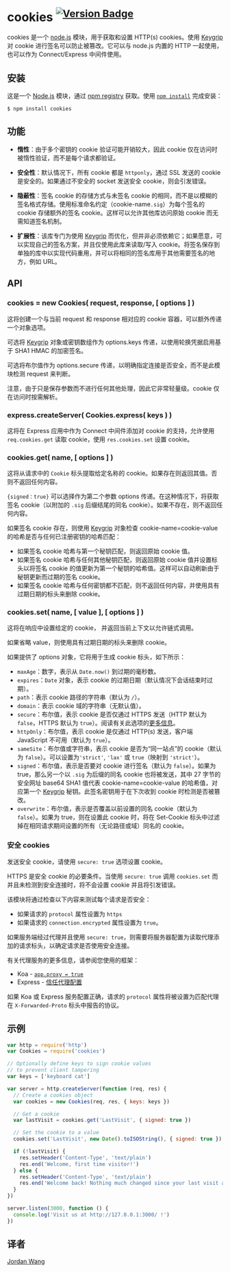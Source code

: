 # cookies  <sup>[![Version Badge](http://versionbadg.es/pillarjs/cookies.svg)](https://www.npmjs.com/package/cookies)</sup>

cookies 是一个 [node.js](http://nodejs.org/) 模块，用于获取和设置 HTTP(s) cookies。使用 [Keygrip](https://www.npmjs.com/package/keygrip) 对 cookie 进行签名可以防止被篡改。它可以与 node.js 内置的 HTTP 一起使用，也可以作为 Connect/Express 中间件使用。

## 安装

这是一个 [Node.js](https://nodejs.org/en/) 模块，通过 [npm registry](https://www.npmjs.com/) 获取。使用 [`npm install`](https://docs.npmjs.com/getting-started/installing-npm-packages-locally) 完成安装：

```
$ npm install cookies
```

## 功能

* **惰性**：由于多个密钥的 cookie 验证可能开销较大，因此 cookie 仅在访问时被惰性验证，而不是每个请求都验证。

* **安全性**：默认情况下，所有 cookie 都是 `httponly`，通过 SSL 发送的 cookie 是安全的。如果通过不安全的 socket 发送安全 cookie，则会引发错误。

* **隐蔽性**：签名 cookie 的存储方式与未签名 cookie 的相同，而不是以模糊的签名格式存储。使用标准命名约定（cookie-name`.sig`）为每个签名的 cookie 存储额外的签名 cookie。这样可以允许其他库访问原始 cookie 而无需知道签名机制。

* **扩展性**：该库专门为使用 [Keygrip](https://www.npmjs.com/package/keygrip) 而优化，但并非必须依赖它；如果愿意，可以实现自己的签名方案，并且仅使用此库来读取/写入 cookie。将签名保存到单独的库中以实现代码重用，并可以将相同的签名库用于其他需要签名的地方，例如 URL。

## API

### cookies = new Cookies( request, response, [ options ] )

这将创建一个与当前 request 和 response 相对应的 cookie 容器，可以额外传递一个对象选项。

可选将 [Keygrip](https://www.npmjs.com/package/keygrip) 对象或密钥数组作为 options.keys 传递，以使用轮换凭据启用基于 SHA1 HMAC 的加密签名。

可选将布尔值作为 options.secure 传递，以明确指定连接是否安全，而不是此模块检测 request 来判断。

注意，由于只是保存参数而不进行任何其他处理，因此它非常轻量级。cookie 仅在访问时按需解析。

### express.createServer( Cookies.express( keys ) )

这将在 Express 应用中作为 Connect 中间件添加对 cookie 的支持，允许使用 `req.cookies.get` 读取 cookie，使用 `res.cookies.set` 设置 cookie。

### cookies.get( name, [ options ] )

这将从请求中的 `Cookie` 标头提取给定名称的 cookie。如果存在则返回其值。否则不返回任何内容。

`{signed：true}` 可以选择作为第二个参数 options 传递。在这种情况下，将获取签名 cookie（以附加的 `.sig` 后缀结尾的同名 cookie）。如果不存在，则不返回任何内容。

如果签名 cookie 存在，则使用 [Keygrip](https://www.npmjs.com/package/keygrip) 对象检查 cookie-name=cookie-value 的哈希是否与任何已注册密钥的哈希匹配：
 
* 如果签名 cookie 哈希与第一个秘钥匹配，则返回原始 cookie 值。
* 如果签名 cookie 哈希与任何其他秘钥匹配，则返回原始 cookie 值并设置标头以将签名 cookie 的值更新为第一个秘钥的哈希值。这样可以自动刷新由于秘钥更新而过期的签名 cookie。
* 如果签名 cookie 哈希与任何密钥都不匹配，则不返回任何内容，并使用具有过期日期的标头来删除 cookie。

### cookies.set( name, [ value ], [ options ] )

这将在响应中设置给定的 cookie， 并返回当前上下文以允许链式调用。

如果省略 value，则使用具有过期日期的标头来删除 cookie。

如果提供了 options 对象，它将用于生成 cookie 标头，如下所示：

* `maxAge`：数字，表示从 `Date.now()` 到过期的毫秒数。
* `expires`：`Date` 对象，表示 cookie 的过期日期（默认情况下会话结束时过期）。
* `path`：表示 cookie 路径的字符串（默认为 `/`）。
* `domain`：表示 cookie 域的字符串（无默认值）。
* `secure`：布尔值，表示 cookie 是否仅通过 HTTPS 发送（HTTP 默认为 `false`，HTTPS 默认为 `true`）。阅读有关此选项的[更多信息](＃secure-cookies)。
* `httpOnly`：布尔值，表示 cookie 是仅通过 HTTP(s) 发送，客户端 JavaScript 不可用（默认为 `true`）。
* `sameSite`：布尔值或字符串，表示 cookie 是否为“同一站点”的 cookie（默认为 `false`）。可以设置为`'strict'`, `'lax'` 或 `true`（映射到 `'strict'`）。
* `signed`：布尔值，表示是否要对 cookie 进行签名（默认为 `false`）。如果为 true，那么另一个以 `.sig` 为后缀的同名 cookie 也将被发送，其中 27 字节的安全网址 base64 SHA1 值代表 cookie-name=cookie-value 的哈希值，对应第一个 [ Keygrip](https://www.npmjs.com/package/keygrip) 秘钥。此签名密钥用于在下次收到 cookie 时检测是否被篡改。
* `overwrite`：布尔值，表示是否覆盖以前设置的同名 cookie（默认为 `false`）。如果为 true，则在设置此 cookie 时，将在 Set-Cookie 标头中过滤掉在相同请求期间设置的所有（无论路径或域）同名的 cookie。

### 安全 cookies

发送安全 cookie，请使用 `secure: true` 选项设置 cookie。

HTTPS 是安全 cookie 的必要条件。当使用 `secure: true` 调用 `cookies.set` 而并且未检测到安全连接时，将不会设置 cookie 并且将引发错误。

该模块将通过检查以下内容来测试每个请求是否安全：

* 如果请求的 `protocol` 属性设置为 `https`
* 如果请求的 `connection.encrypted` 属性设置为 `true`。

如果服务端经过代理并且使用 `secure: true`，则需要将服务器配置为读取代理添加的请求标头，以确定请求是否使用安全连接。

有关代理服务的更多信息，请参阅您使用的框架：

* Koa - [`app.proxy = true`](http://koajs.com/#settings)
* Express - [信任代理配置](http://expressjs.com/en/4x/api.html#trust.proxy.options.table)


如果 Koa 或 Express 服务配置正确，请求的 `protocol` 属性将被设置为匹配代理在 `X-Forwarded-Proto` 标头中报告的协议。

## 示例

```js
var http = require('http')
var Cookies = require('cookies')

// Optionally define keys to sign cookie values
// to prevent client tampering
var keys = ['keyboard cat']

var server = http.createServer(function (req, res) {
  // Create a cookies object
  var cookies = new Cookies(req, res, { keys: keys })

  // Get a cookie
  var lastVisit = cookies.get('LastVisit', { signed: true })

  // Set the cookie to a value
  cookies.set('LastVisit', new Date().toISOString(), { signed: true })

  if (!lastVisit) {
    res.setHeader('Content-Type', 'text/plain')
    res.end('Welcome, first time visitor!')
  } else {
    res.setHeader('Content-Type', 'text/plain')
    res.end('Welcome back! Nothing much changed since your last visit at ' + lastVisit + '.')
  }
})

server.listen(3000, function () {
  console.log('Visit us at http://127.0.0.1:3000/ !')
})
```

## 译者

[Jordan Wang](https://github.com/mingmingwon/)

